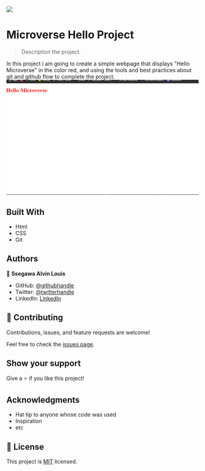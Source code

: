 ![](https://img.shields.io/badge/Microverse-blueviolet)

# Microverse Hello Project

> Description the project.

In this project i am going to create a simple webpage that displays "Hello Microverse" in the color red, and using the tools and best practices about git and github flow to complete the project.
![screenshot](\app_screenshot.png)

## Built With

- Html
- CSS
- Git

## Authors

👤 **Ssegawa Alvin Louis**

- GitHub: [@githubhandle](https://github.com/alvinlouis29)
- Twitter: [@twitterhandle](https://twitter.com/louisssegawa)
- LinkedIn: [LinkedIn](https://www.linkedin.com/in/alvin-louis-k-632026183/)


## 🤝 Contributing

Contributions, issues, and feature requests are welcome!

Feel free to check the [issues page](../../issues/).

## Show your support

Give a ⭐️ if you like this project!

## Acknowledgments

- Hat tip to anyone whose code was used
- Inspiration
- etc

## 📝 License

This project is [MIT](./MIT.md) licensed.
